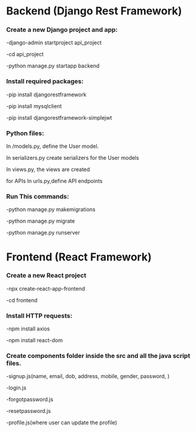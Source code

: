 # Backend (Django Rest Framework)

### Create a new Django project and app:
-django-admin startproject api_project

-cd api_project 

-python manage.py startapp backend

### Install required packages: 
-pip install djangorestframework 

-pip install mysqlclient

-pip install djangorestframework-simplejwt


### Python files: 
In /models.py, define the User model.

In serializers.py create serializers for the User models

In views.py, the views are created

for APIs In urls.py,define API endpoints

### Run This commands: 
-python manage.py makemigrations 

-python manage.py migrate 

-python manage.py runserver

# Frontend (React Framework)

### Create a new React project 
-npx create-react-app-frontend 

-cd frontend

### Install HTTP requests: 
-npm install axios

-npm install react-dom


### Create components folder inside the src and all the java script files. 
-signup.js(name, email, dob, address, mobile, gender, password, )

-login.js 

-forgotpassword.js

-resetpassword.js

-profile.js(where user can update the profile)
